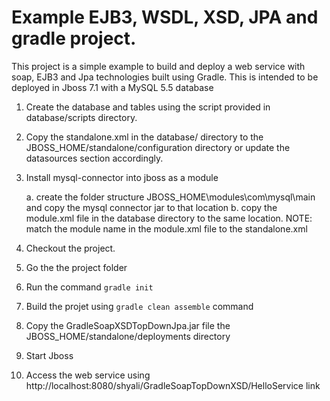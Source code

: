 # Example EJB3, WSDL, XSD, JPA and gradle project.

This project is a simple example to build and deploy a web service with soap, EJB3 and Jpa technologies built using Gradle. This is intended to be deployed in Jboss 7.1 with a MySQL 5.5 database


1. Create the database and tables using the script provided in database/scripts directory.

2. Copy the standalone.xml in the database/ directory to the JBOSS_HOME/standalone/configuration directory or update the datasources section accordingly.

3. Install mysql-connector into jboss as a module

	a. create the folder structure JBOSS_HOME\modules\com\mysql\main and copy the mysql connector jar to that location
	b. copy the module.xml file in the database directory to the same location. NOTE: match the module name in the module.xml file to the standalone.xml
	
4. Checkout the project.

5. Go the the project folder

6. Run the command ```gradle init```

7. Build the projet using ```gradle clean assemble``` command

8. Copy the GradleSoapXSDTopDownJpa.jar file the JBOSS_HOME/standalone/deployments directory

9. Start Jboss

19. Access the web service using http://localhost:8080/shyali/GradleSoapTopDownXSD/HelloService link

